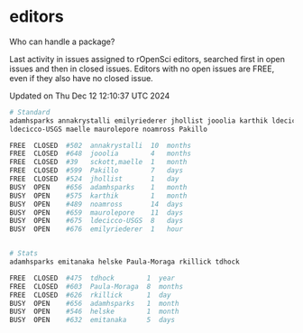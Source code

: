 # editors

Who can handle a package?

Last activity in issues assigned to rOpenSci editors, searched first in open
issues and then in closed issues. Editors with no open issues are FREE, even if
they also have no closed issue.


Updated on Thu Dec 12 12:10:37 UTC 2024

```bash
# Standard
adamhsparks annakrystalli emilyriederer jhollist jooolia karthik ldecicco
ldecicco-USGS maelle maurolepore noamross Pakillo

FREE  CLOSED  #502  annakrystalli  10  months
FREE  CLOSED  #648  jooolia        4   months
FREE  CLOSED  #39   sckott,maelle  1   month
FREE  CLOSED  #599  Pakillo        7   days
FREE  CLOSED  #524  jhollist       1   day
BUSY  OPEN    #656  adamhsparks    1   month
BUSY  OPEN    #575  karthik        1   month
BUSY  OPEN    #489  noamross       14  days
BUSY  OPEN    #659  maurolepore    11  days
BUSY  OPEN    #675  ldecicco-USGS  8   days
BUSY  OPEN    #676  emilyriederer  1   hour


# Stats
adamhsparks emitanaka helske Paula-Moraga rkillick tdhock

FREE  CLOSED  #475  tdhock        1  year
FREE  CLOSED  #603  Paula-Moraga  8  months
FREE  CLOSED  #626  rkillick      1  day
BUSY  OPEN    #656  adamhsparks   1  month
BUSY  OPEN    #546  helske        1  month
BUSY  OPEN    #632  emitanaka     5  days
```
